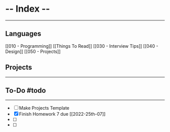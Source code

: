 # -- Index -- 
---

## Languages

[[010 - Programming]]
[[Things To Read]]
[[030 - Interview Tips]]
[[040 - Design]]
[[050 - Projects]]


## Projects



---

## To-Do #todo

---

- [ ] Make  Projects Template
- [x] Finish Homework 7 due [[2022-25th-07]]
- [ ] 
- [ ] 